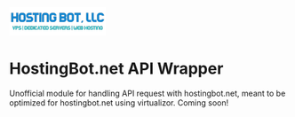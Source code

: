 [![HostingBot Logo](https://github.com/Romvnly-Gaming/hostingbot.net/blob/main/hostingbot.png)](https://clients.hostingbot.net/aff.php?aff=8)
# HostingBot.net API Wrapper
Unofficial module for handling API request with hostingbot.net, meant to be optimized for hostingbot.net using virtualizor.
Coming soon!
